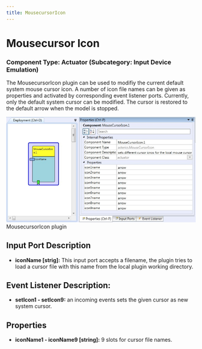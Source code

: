 ```yaml
---
title: MousecursorIcon
---
```


# Mousecursor Icon

### Component Type: Actuator (Subcategory: Input Device Emulation)

The MousecursorIcon plugin can be used to modifiy the current default system mouse cursor icon. A number of icon file names can be given as properties and activated by corresponding event listener ports. Currently, only the default system cursor can be modified. The cursor is restored to the default arrow when the model is stopped.

![Screenshot: MousecursorIcon plugin](./img/MousecursorIcon.jpg "Screenshot: MousecursorIcon plugin")  
MousecursorIcon plugin

## Input Port Description

- **iconName \[strig\]:** This input port accepts a filename, the plugin tries to load a cursor file with this name from the local plugin working directory.

## Event Listener Description:

- **setIcon1 - setIcon9:** an incoming events sets the given cursor as new system cursor.

## Properties

- **iconName1 - iconName9 \[string\]:** 9 slots for cursor file names.

